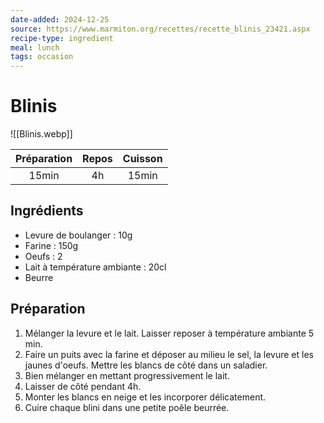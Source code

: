 ```yaml
---
date-added: 2024-12-25
source: https://www.marmiton.org/recettes/recette_blinis_23421.aspx
recipe-type: ingredient
meal: lunch
tags: occasion
---
```


# Blinis

![[Blinis.webp]]

| Préparation | Repos | Cuisson |
|:-----------:|:-----:|:-------:|
|    15min    |  4h   |  15min  |

## Ingrédients

- Levure de boulanger : 10g
- Farine : 150g
- Oeufs : 2
- Lait à température ambiante : 20cl
- Beurre

## Préparation

1. Mélanger la levure et le lait. Laisser reposer à température ambiante 5 min.
2. Faire un puits avec la farine et déposer au milieu le sel, la levure et les jaunes d'oeufs. Mettre les blancs de côté dans un saladier.
3. Bien mélanger en mettant progressivement le lait.
4. Laisser de côté pendant 4h.
5. Monter les blancs en neige et les incorporer délicatement.
6. Cuire chaque blini dans une petite poêle beurrée.
